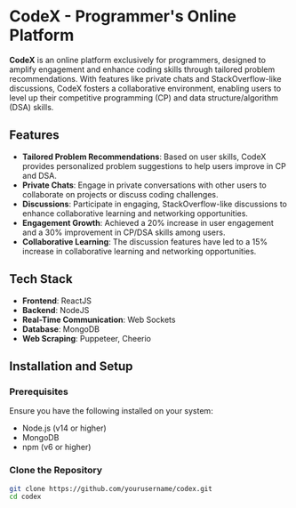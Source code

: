 # CodeX - Programmer's Online Platform

**CodeX** is an online platform exclusively for programmers, designed to amplify engagement and enhance coding skills through tailored problem recommendations. With features like private chats and StackOverflow-like discussions, CodeX fosters a collaborative environment, enabling users to level up their competitive programming (CP) and data structure/algorithm (DSA) skills.

## Features

- **Tailored Problem Recommendations**: Based on user skills, CodeX provides personalized problem suggestions to help users improve in CP and DSA.
- **Private Chats**: Engage in private conversations with other users to collaborate on projects or discuss coding challenges.
- **Discussions**: Participate in engaging, StackOverflow-like discussions to enhance collaborative learning and networking opportunities.
- **Engagement Growth**: Achieved a 20% increase in user engagement and a 30% improvement in CP/DSA skills among users.
- **Collaborative Learning**: The discussion features have led to a 15% increase in collaborative learning and networking opportunities.

## Tech Stack

- **Frontend**: ReactJS
- **Backend**: NodeJS
- **Real-Time Communication**: Web Sockets
- **Database**: MongoDB
- **Web Scraping**: Puppeteer, Cheerio

## Installation and Setup

### Prerequisites
Ensure you have the following installed on your system:
- Node.js (v14 or higher)
- MongoDB
- npm (v6 or higher)

### Clone the Repository
```bash
git clone https://github.com/yourusername/codex.git
cd codex
